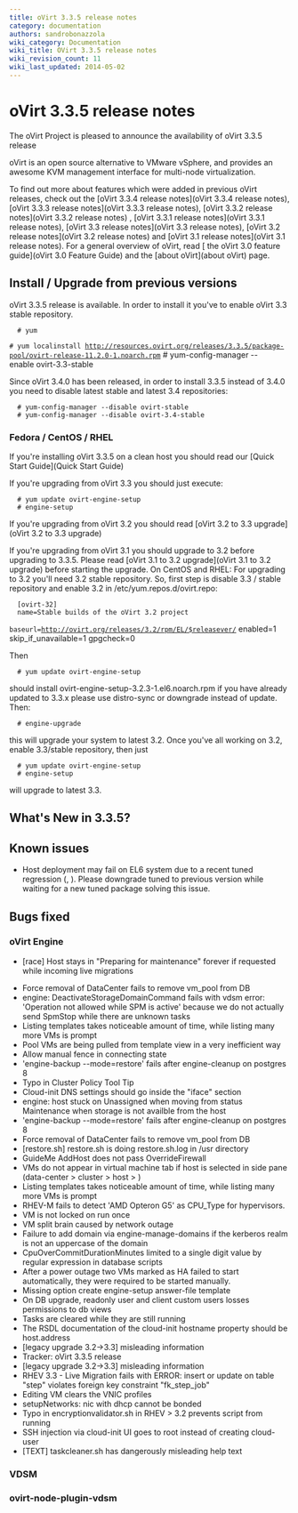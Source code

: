 ```yaml
---
title: oVirt 3.3.5 release notes
category: documentation
authors: sandrobonazzola
wiki_category: Documentation
wiki_title: OVirt 3.3.5 release notes
wiki_revision_count: 11
wiki_last_updated: 2014-05-02
---
```


# oVirt 3.3.5 release notes

The oVirt Project is pleased to announce the availability of oVirt 3.3.5 release

oVirt is an open source alternative to VMware vSphere, and provides an awesome KVM management interface for multi-node virtualization.

To find out more about features which were added in previous oVirt releases, check out the [oVirt 3.3.4 release notes](oVirt 3.3.4 release notes), [oVirt 3.3.3 release notes](oVirt 3.3.3 release notes), [oVirt 3.3.2 release notes](oVirt 3.3.2 release notes) , [oVirt 3.3.1 release notes](oVirt 3.3.1 release notes), [oVirt 3.3 release notes](oVirt 3.3 release notes), [oVirt 3.2 release notes](oVirt 3.2 release notes) and [oVirt 3.1 release notes](oVirt 3.1 release notes). For a general overview of oVirt, read [ the oVirt 3.0 feature guide](oVirt 3.0 Feature Guide) and the [about oVirt](about oVirt) page.

## Install / Upgrade from previous versions

oVirt 3.3.5 release is available. In order to install it you've to enable oVirt 3.3 stable repository.

      # yum 
`# yum localinstall `[`http://resources.ovirt.org/releases/3.3.5/package-pool/ovirt-release-11.2.0-1.noarch.rpm`](http://resources.ovirt.org/releases/3.3.5/package-pool/ovirt-release-11.2.0-1.noarch.rpm)
      # yum-config-manager --enable ovirt-3.3-stable

Since oVirt 3.4.0 has been released, in order to install 3.3.5 instead of 3.4.0 you need to disable latest stable and latest 3.4 repositories:

      # yum-config-manager --disable ovirt-stable
      # yum-config-manager --disable ovirt-3.4-stable

### Fedora / CentOS / RHEL

If you're installing oVirt 3.3.5 on a clean host you should read our [Quick Start Guide](Quick Start Guide)

If you're upgrading from oVirt 3.3 you should just execute:

      # yum update ovirt-engine-setup
      # engine-setup

If you're upgrading from oVirt 3.2 you should read [oVirt 3.2 to 3.3 upgrade](oVirt 3.2 to 3.3 upgrade)

If you're upgrading from oVirt 3.1 you should upgrade to 3.2 before upgrading to 3.3.5. Please read [oVirt 3.1 to 3.2 upgrade](oVirt 3.1 to 3.2 upgrade) before starting the upgrade.
On CentOS and RHEL: For upgrading to 3.2 you'll need 3.2 stable repository.
So, first step is disable 3.3 / stable repository and enable 3.2 in /etc/yum.repos.d/ovirt.repo:

      [ovirt-32]
      name=Stable builds of the oVirt 3.2 project
`baseurl=`[`http://ovirt.org/releases/3.2/rpm/EL/$releasever/`](/releases/3.2/rpm/EL/$releasever/)
      enabled=1
      skip_if_unavailable=1
      gpgcheck=0

Then

      # yum update ovirt-engine-setup

should install ovirt-engine-setup-3.2.3-1.el6.noarch.rpm
if you have already updated to 3.3.x please use distro-sync or downgrade instead of update.
Then:

      # engine-upgrade

this will upgrade your system to latest 3.2.
Once you've all working on 3.2, enable 3.3/stable repository, then just

      # yum update ovirt-engine-setup
      # engine-setup

will upgrade to latest 3.3.

## What's New in 3.3.5?

## Known issues

*   Host deployment may fail on EL6 system due to a recent tuned regression (, ). Please downgrade tuned to previous version while waiting for a new tuned package solving this issue.

## Bugs fixed

### oVirt Engine

* [race] Host stays in "Preparing for maintenance" forever if requested while incoming live migrations
 - Force removal of DataCenter fails to remove vm_pool from DB
 - engine: DeactivateStorageDomainCommand fails with vdsm error: 'Operation not allowed while SPM is active' because we do not actually send SpmStop while there are unknown tasks
 - Listing templates takes noticeable amount of time, while listing many more VMs is prompt
 - Pool VMs are being pulled from template view in a very inefficient way
 - Allow manual fence in connecting state
 - 'engine-backup --mode=restore' fails after engine-cleanup on postgres 8
 - Typo in Cluster Policy Tool Tip
 - Cloud-init DNS settings should go inside the "iface" section
 - engine: host stuck on Unassigned when moving from status Maintenance when storage is not availble from the host
 - 'engine-backup --mode=restore' fails after engine-cleanup on postgres 8
 - Force removal of DataCenter fails to remove vm_pool from DB
 - [restore.sh] restore.sh is doing restore.sh.log in /usr directory
 - GuideMe AddHost does not pass OverrideFirewall
 - VMs do not appear in virtual machine tab if host is selected in side pane (data-center > cluster > host > )
 - Listing templates takes noticeable amount of time, while listing many more VMs is prompt
 - RHEV-M fails to detect 'AMD Opteron G5' as CPU_Type for hypervisors.
 - VM is not locked on run once
 - VM split brain caused by network outage
 - Failure to add domain via engine-manage-domains if the kerberos realm is not an uppercase of the domain
 - CpuOverCommitDurationMinutes limited to a single digit value by regular expression in database scripts
 - After a power outage two VMs marked as HA failed to start automatically, they were required to be started manually.
 - Missing option create engine-setup answer-file template
 - On DB upgrade, readonly user and client custom users losses permissions to db views
 - Tasks are cleared while they are still running
 - The RSDL documentation of the cloud-init hostname property should be host.address
 - [legacy upgrade 3.2->3.3] misleading information
 - Tracker: oVirt 3.3.5 release
 - [legacy upgrade 3.2->3.3] misleading information
 - RHEV 3.3 - Live Migration fails with ERROR: insert or update on table "step" violates foreign key constraint "fk_step_job"
 - Editing VM clears the VNIC profiles
 - setupNetworks: nic with dhcp cannot be bonded
 - Typo in encryptionvalidator.sh in RHEV > 3.2 prevents script from running
 - SSH injection via cloud-init UI goes to root instead of creating cloud-user
 - [TEXT] taskcleaner.sh has dangerously misleading help text

### VDSM

### ovirt-node-plugin-vdsm

